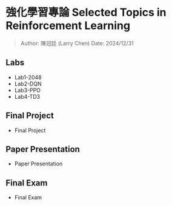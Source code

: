# 強化學習專論 Selected Topics in Reinforcement Learning

> Author: 陳冠廷 (Larry Chen)
> Date: 2024/12/31

## Labs
- Lab1-2048
- Lab2-DQN
- Lab3-PPO
- Lab4-TD3
## Final Project
- Final Project
## Paper Presentation
- Paper Presentation
## Final Exam
- Final Exam
